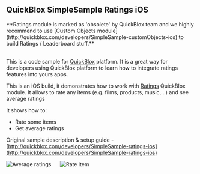 <h2> QuickBlox SimpleSample Ratings iOS</h2>
**Ratings module is marked as 'obsolete' by QuickBlox team and we highly recommend to use [Custom Objects module](http://quickblox.com/developers/SimpleSample-customObjects-ios) to build Ratings / Leaderboard stuff.**
<br><br>

This is a code sample for [QuickBlox](http://quickblox.com/) platform. It is a great way for developers using QuickBlox platform to learn how to integrate ratings features into yours apps. 

This is an iOS build, it demonstrates how to work with [Ratings](http://quickblox.com/developers/Ratings) QuickBlox module.
It allows to rate any items (e.g. films, products, music,...) and see average ratings

It shows how to:
<ul>
<li> Rate some items</li>
<li> Get average ratings </li>
</ul>

Original sample description & setup guide - [http://quickblox.com/developers/SimpleSample-ratings-ios](http://quickblox.com/developers/SimpleSample-ratings-ios)

![Average ratings](http://files.quickblox.com/SimpleSample-ratings-ios_v2_1.png) &nbsp;&nbsp;&nbsp;&nbsp; ![Rate item](http://files.quickblox.com/SimpleSample-ratings-ios_v2_2.png)
